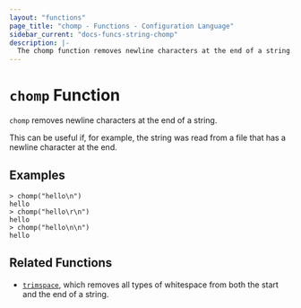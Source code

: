 ```yaml
---
layout: "functions"
page_title: "chomp - Functions - Configuration Language"
sidebar_current: "docs-funcs-string-chomp"
description: |-
  The chomp function removes newline characters at the end of a string.
---
```


# `chomp` Function

`chomp` removes newline characters at the end of a string.

This can be useful if, for example, the string was read from a file that has
a newline character at the end.

## Examples

```
> chomp("hello\n")
hello
> chomp("hello\r\n")
hello
> chomp("hello\n\n")
hello
```

## Related Functions

* [`trimspace`](./trimspace.md), which removes all types of whitespace from
  both the start and the end of a string.
